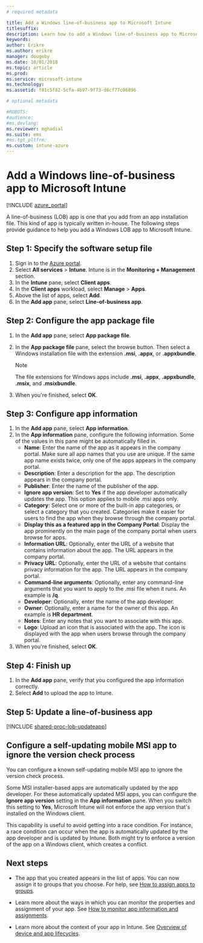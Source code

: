 ```yaml
---
# required metadata

title: Add a Windows line-of-business app to Microsoft Intune
titlesuffix:
description: Learn how to add a Windows line-of-business app to Microsoft Intune.
keywords:
author: Erikre
ms.author: erikre
manager: dougeby
ms.date: 10/01/2018
ms.topic: article
ms.prod:
ms.service: microsoft-intune
ms.technology:
ms.assetid: f81c5f82-5cfa-4b97-9f73-d6cf77c06896

# optional metadata

#ROBOTS:
#audience:
#ms.devlang:
ms.reviewer: mghadial
ms.suite: ems
#ms.tgt_pltfrm:
ms.custom: intune-azure
---
```


# Add a Windows line-of-business app to Microsoft Intune

[!INCLUDE [azure_portal](./includes/azure_portal.md)]

A line-of-business (LOB) app is one that you add from an app installation file. This kind of app is typically written in-house. The following steps provide guidance to help you add a Windows LOB app to Microsoft Intune.

## Step 1: Specify the software setup file

1. Sign in to the [Azure portal](https://portal.azure.com).
2. Select **All services** > **Intune**. Intune is in the **Monitoring + Management** section.
3. In the **Intune** pane, select **Client apps**.
4. In the **Client apps** workload, select **Manage** > **Apps**.
5. Above the list of apps, select **Add**.
6. In the **Add app** pane, select **Line-of-business app**.

## Step 2: Configure the app package file

1. In the **Add app** pane, select **App package file**.
2. In the **App package file** pane, select the browse button. Then select a Windows installation file with the extension **.msi**, **.appx**, or **.appxbundle**.

    > [!NOTE]
    > The file extensions for Windows apps include **.msi**, **.appx**, **.appxbundle**, **.msix**, and **.msixbundle**.  

1. When you're finished, select **OK**.


## Step 3: Configure app information

1. In the **Add app** pane, select **App information**.
2. In the **App information** pane, configure the following information. Some of the values in this pane might be automatically filled in.
	- **Name**: Enter the name of the app as it appears in the company portal. Make sure all app names that you use are unique. If the same app name exists twice, only one of the apps appears in the company portal.
	- **Description**: Enter a description for the app. The description appears in the company portal.
	- **Publisher**: Enter the name of the publisher of the app.
	- **Ignore app version**: Set to **Yes** if the app developer automatically updates the app. This option applies to mobile .msi apps only.
	- **Category**: Select one or more of the built-in app categories, or select a category that you created. Categories make it easier for users to find the app when they browse through the company portal.
	- **Display this as a featured app in the Company Portal**: Display the app prominently on the main page of the company portal when users browse for apps.
	- **Information URL**: Optionally, enter the URL of a website that contains information about the app. The URL appears in the company portal.
	- **Privacy URL**: Optionally, enter the URL of a website that contains privacy information for the app. The URL appears in the company portal.
	- **Command-line arguments**: Optionally, enter any command-line arguments that you want to apply to the .msi file when it runs. An example is **/q**.
	- **Developer**: Optionally, enter the name of the app developer.
	- **Owner**: Optionally, enter a name for the owner of this app. An example is **HR department**.
	- **Notes**: Enter any notes that you want to associate with this app.
	- **Logo**: Upload an icon that is associated with the app. The icon is displayed with the app when users browse through the company portal.
3. When you're finished, select **OK**.

## Step 4: Finish up

1. In the **Add app** pane, verify that you configured the app information correctly.
2. Select **Add** to upload the app to Intune.

## Step 5: Update a line-of-business app

[!INCLUDE [shared-proc-lob-updateapp](./includes/shared-proc-lob-updateapp.md)]

## Configure a self-updating mobile MSI app to ignore the version check process

You can configure a known self-updating mobile MSI app to ignore the version check process. 

Some MSI installer-based apps are automatically updated by the app developer. For these automatically updated MSI apps, you can configure the **Ignore app version** setting in the **App information** pane. When you switch this setting to **Yes**, Microsoft Intune will not enforce the app version that's installed on the Windows client. 

This capability is useful to avoid getting into a race condition. For instance, a race condition can occur when the app is automatically updated by the app developer and is updated by Intune. Both might try to enforce a version of the app on a Windows client, which creates a conflict.

## Next steps

- The app that you created appears in the list of apps. You can now assign it to groups that you choose. For help, see [How to assign apps to groups](apps-deploy.md).

- Learn more about the ways in which you can monitor the properties and assignment of your app. See [How to monitor app information and assignments](apps-monitor.md).

- Learn more about the context of your app in Intune. See [Overview of device and app lifecycles](introduction-device-app-lifecycles.md).
